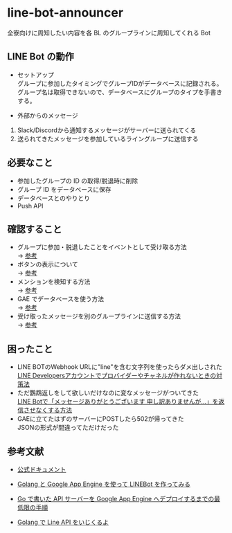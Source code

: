 # line-bot-announcer

全寮向けに周知したい内容を各 BL のグループラインに周知してくれる Bot

## LINE Bot の動作

- セットアップ  
  グループに参加したタイミングでグループIDがデータベースに記録される。
  グループ名は取得できないので、データベースにグループのタイプを手書きする。

- 外部からのメッセージ

1. Slack/Discordから通知するメッセージがサーバーに送られてくる
2. 送られてきたメッセージを参加しているライングループに送信する

## 必要なこと

- 参加したグループの ID の取得/脱退時に削除
- グループ ID をデータベースに保存
- データベースとのやりとり
- Push API

## 確認すること

- グループに参加・脱退したことをイベントとして受け取る方法  
  -> [参考](https://developers.line.biz/ja/reference/messaging-api/#join-event)
- ボタンの表示について  
  -> [参考](https://blog.kazu634.com/labs/golang/2019-02-23-line-sdk-go/)
- メンションを検知する方法  
  -> [参考](https://www.nowsprinting.com/entry/2017/10/01/005607)
- GAE でデータベースを使う方法  
  -> [参考](https://qiita.com/teikoku-penguin/items/b6252cd461b3966d53ac)
- 受け取ったメッセージを別のグループラインに送信する方法  
  -> [参考](https://developers.line.biz/ja/reference/messaging-api/#send-push-message)

## 困ったこと

- LINE BOTのWebhook URLに"line"を含む文字列を使ったらダメ出しされた  
  [LINE Developersアカウントでプロバイダーやチャネルが作れないときの対策法](https://qiita.com/hidehiro98/items/4265f42de8e39cb241b6)
- ただ鸚鵡返しをして欲しいだけなのに変なメッセージがついてきた  
  [LINE Botで「メッセージありがとうございます 申し訳ありませんが...」を返信させなくする方法](https://www.virtual-surfer.com/entry/2018/07/22/190000)
- GAEに立てたはずのサーバーにPOSTしたら502が帰ってきた  
  JSONの形式が間違ってただけだった

## 参考文献

- [公式ドキュメント](https://godoc.org/github.com/line/line-bot-sdk-go/linebot)

- [Golang と Google App Engine を使って LINEBot を作ってみる](https://qiita.com/moja0316/items/a726ef746476fe470a66)
- [Go で書いた API サーバーを Google App Engine へデプロイするまでの最低限の手順](https://qiita.com/croquette0212/items/1e9df0f25f69b97d06e2)
- [Golang で Line API をいじくるよ](https://blog.kazu634.com/labs/golang/2019-02-23-line-sdk-go/)

